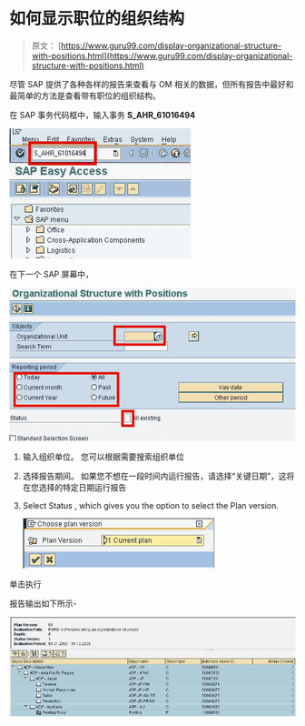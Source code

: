 # 如何显示职位的组织结构

> 原文： [https://www.guru99.com/display-organizational-structure-with-positions.html](https://www.guru99.com/display-organizational-structure-with-positions.html)

尽管 SAP 提供了各种各样的报告来查看与 OM 相关的数据，但所有报告中最好和最简单的方法是查看带有职位的组织结构。

在 SAP 事务代码框中，输入事务 **S_AHR_61016494**

![How to display Organizational Structure with Positions ](img/b2c34c343a79589bc7fb86be270a8133.png "How to display Organizational Structure with Positions ") 

在下一个 SAP 屏幕中，

![How to display Organizational Structure with Positions ](img/ec2719ea867e5944e6e0c2ec66c6da37.png "How to display Organizational Structure with Positions ")

1.  输入组织单位。 您可以根据需要搜索组织单位
2.  选择报告期间。 如果您不想在一段时间内运行报告，请选择“关键日期”，这将在您选择的特定日期运行报告
3.  Select Status , which gives you the option to select the Plan version.

    ![How to display Organizational Structure with Positions ](img/40222d9eb5ba0bac9a4f64252ffa3747.png "How to display Organizational Structure with Positions ")

单击执行

报告输出如下所示-

**![How to display Organizational Structure with Positions ](img/5f5bda9bab037843f1745fc80fee72f2.png "How to display Organizational Structure with Positions ")**